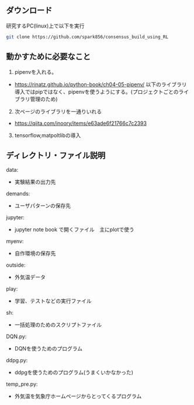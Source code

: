 ## ダウンロード

研究するPC(linux)上で以下を実行

```bash
git clone https://github.com/spark856/consensus_build_using_RL
```


## 動かすために必要なこと

1. pipenvを入れる。
  - https://rinatz.github.io/python-book/ch04-05-pipenv/
  以下のライブラリ導入ではpipではなく、pipenvを使うようにする。(プロジェクトごとのライブラリ管理のため)

2. 次ページのライブラリを一通りいれる
  - https://qiita.com/inoory/items/e63ade6f21766c7c2393

3. tensorflow,matpoltlibの導入



## ディレクトリ・ファイル説明

data: 
  - 実験結果の出力先

demands:
  - ユーザパターンの保存先

jupyter:
  - jupyter note book で開くファイル　主にplotで使う
  
myenv:
  - 自作環境の保存先
  
outside:
  - 外気温データ

play:
  - 学習、テストなどの実行ファイル

sh:
  - 一括処理のためのスクリプトファイル

DQN.py:
  - DQNを使うためのプログラム

ddpg.py:
  - ddpgを使うためのプログラム(うまくいかなかった)

temp_pre.py:
  - 外気温を気象庁ホームページからとってくるプログラム

